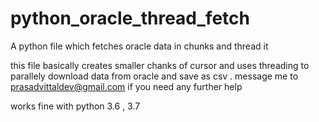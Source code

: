 # python_oracle_thread_fetch
A python file which fetches oracle data in chunks and thread it 

this file basically creates smaller chanks of cursor and uses threading to parallely download data from oracle and save as csv . 
message me to prasadvittaldev@gmail.com if you need any further help

works fine with python 3.6 , 3.7
